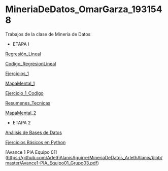 # MineriaDeDatos_OmarGarza_1931548
Trabajos de la clase de Minería de Datos

* ETAPA I 

[Regresión_Lineal](https://github.com/armandios/armando/blob/master/Presentacion_%7BRegresion%7D_%7BN.%20de%20equipo%7D.pdf)

[Codigo_RegresionLineal](https://github.com/soloSergioo/Mineria_de_Datos/blob/master/RegresionL_Temp.ipynb)

[Ejercicios_1](https://github.com/OmarAlejandroGarzaEspinosa/MineriaDeDatos_OmarGarza_1931548/blob/master/Ejercicios1_%7B03%7D_%7B03%7D.pdf)

[MapaMental_1](https://github.com/OmarAlejandroGarzaEspinosa/MineriaDeDatos_OmarGarza_1931548/blob/master/MapaMental_1_1931548.pdf)

[Ejercicio_1_Codigo](https://github.com/armandios/armando/blob/master/Ejercicios_1.ipynb)

[Resumenes_Tecnicas](https://github.com/OmarAlejandroGarzaEspinosa/MineriaDeDatos_OmarGarza_1931548/blob/master/Resumenes_%7B1931548%7D.pdf)

[MapaMental_2](https://github.com/OmarAlejandroGarzaEspinosa/MineriaDeDatos_OmarGarza_1931548/blob/master/MapaMental_2_%7B1931548%7D.pdf)

* ETAPA 2

[Análisis de Bases de Datos](https://github.com/OmarAlejandroGarzaEspinosa/MineriaDeDatos_OmarGarza_1931548/blob/master/AnálisisBD_1931548.pdf)

[Ejercicios Básicos en Python](https://github.com/OmarAlejandroGarzaEspinosa/MineriaDeDatos_OmarGarza_1931548/blob/master/PythonBasico_1931548.ipynb)

[Avance 1 PIA Equipo 01] (https://github.com/ArlethAlanisAguirre/MineriaDeDatos_ArlethAlanis/blob/master/Avance1-PIA_Equipo01_Grupo03.pdf)






